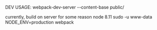 DEV USAGE:
webpack-dev-server --content-base public/



currently, build on server for some reason
node 8.11
sudo -u www-data NODE_ENV=production webpack

